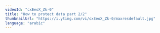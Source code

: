 ```yaml
---
videoId: "cxEeoX_Zk-0"
title: "How to protect data part 2/2"
thumbnailUrl: "https://i.ytimg.com/vi/cxEeoX_Zk-0/maxresdefault.jpg"
language: "arabic"
---
```

